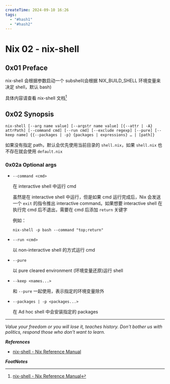 ```yaml
---
createTime: 2024-09-10 16:26
tags:
  - "#hash1"
  - "#hash2"
---
```


# Nix 02 - nix-shell

## 0x01 Preface

nix-shell 会根据参数启动一个 subshell(会根据 NIX_BUILD_SHELL 环境变量来决定 shell，默认 bash)

具体内容请查看 nix-shell 文档[^1]

## 0x02 Synopsis

```
nix-shell [--arg name value] [--argstr name value] [{--attr | -A} attrPath] [--command cmd] [--run cmd] [--exclude regexp] [--pure] [--keep name] {{--packages | -p} {packages | expressions} … | [path]}
```

如果没有指定 path，默认会优先使用当前目录的 `shell.nix`，如果 `shell.nix` 也不存在就会使用 `default.nix`

### 0x02a Optional args

- `--command <cmd>`

	在 interactive shell 中运行 cmd

	虽然是在 interactive shell 中运行，但是如果 cmd 运行完成后，Nix 会发送一个 `exit` 的指令推出 interactive command。如果想要 interactive shell 在执行完 cmd 后不退出，需要在 cmd 后添加 `return` 关键字

	例如：

	`nix-shell -p bash --command "top;return"`

- `--run <cmd>`

	以 non-interactive shell 的方式运行 cmd

- `--pure`

	以 pure cleared environment (环境变量还原)运行 shell

- `--keep <names...>`

	和 `--pure` 一起使用，表示指定的环境变量除外

- `--packages | -p <packages...>`

	在 Ad hoc shell 中会安装指定的 packages

---
*Value your freedom or you will lose it, teaches history. Don't bother us with politics, respond those who don't want to learn.*

***References***

- [nix-shell - Nix Reference Manual](https://hydra.nixos.org/build/271691842/download/1/manual/command-ref/nix-shell.html)


***FootNotes***

[^1]:[nix-shell - Nix Reference Manual](https://hydra.nixos.org/build/271691842/download/1/manual/command-ref/nix-shell.html)
